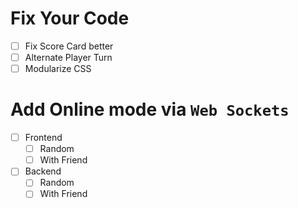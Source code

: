 # Fix Your Code

- [ ] Fix Score Card better
- [ ] Alternate Player Turn
- [ ] Modularize CSS

# Add Online mode via `Web Sockets`

- [ ] Frontend
  - [ ] Random
  - [ ] With Friend
- [ ] Backend
  - [ ] Random
  - [ ] With Friend
